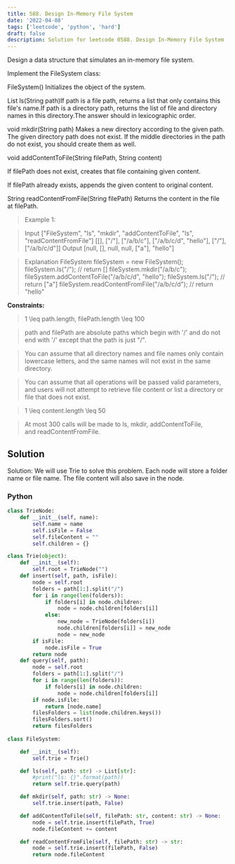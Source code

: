 ```yaml
---
title: 588. Design In-Memory File System
date: '2022-04-08'
tags: ['leetcode', 'python', 'hard']
draft: false
description: Solution for leetcode 0588. Design In-Memory File System
---
```


 
Design a data structure that simulates an in-memory file system.

Implement the FileSystem class:

FileSystem() Initializes the object of the system.

List ls(String path)If path is a file path, returns a list that only contains this file's name.If path is a directory path, returns the list of file and directory names in this directory.The answer should in lexicographic order.

void mkdir(String path) Makes a new directory according to the given path. The given directory path does not exist. If the middle directories in the path do not exist, you should create them as well.

void addContentToFile(String filePath, String content)

If filePath does not exist, creates that file containing given content.

If filePath already exists, appends the given content to original content.

String readContentFromFile(String filePath) Returns the content in the file at filePath.

 > Example 1:

 > Input
 > ["FileSystem", "ls", "mkdir", "addContentToFile", "ls", "readContentFromFile"]
 > [[], ["/"], ["/a/b/c"], ["/a/b/c/d", "hello"], ["/"], ["/a/b/c/d"]]
 > Output
 > [null, [], null, null, ["a"], "hello"]

 > Explanation
 > FileSystem fileSystem <TeX>=</TeX> new FileSystem();
 > fileSystem.ls("/");                         // return []
 > fileSystem.mkdir("/a/b/c");
 > fileSystem.addContentToFile("/a/b/c/d", "hello");
 > fileSystem.ls("/");                         // return ["a"]
 > fileSystem.readContentFromFile("/a/b/c/d"); // return "hello"

**Constraints:**

 > 1 <TeX>\leq</TeX> path.length, filePath.length <TeX>\leq</TeX> 100

 > path and filePath are absolute paths which begin with '/' and do not end with '/' except that the path is just "/".

 > You can assume that all directory names and file names only contain lowercase letters, and the same names will not exist in the same directory.

 > You can assume that all operations will be passed valid parameters, and users will not attempt to retrieve file content or list a directory or file that does not exist.

 > 1 <TeX>\leq</TeX> content.length <TeX>\leq</TeX> 50

 > At most 300 calls will be made to ls, mkdir, addContentToFile, and readContentFromFile.

## Solution
Solution: We will use Trie to solve this problem. Each node will store a folder name or file name. The file content will also save in the node. 
### Python
```python
class TrieNode:
    def __init__(self, name):
        self.name = name
        self.isFile = False
        self.fileContent = ""
        self.children = {}

class Trie(object):
    def __init__(self):
        self.root = TrieNode("")
    def insert(self, path, isFile):
        node = self.root
        folders = path[1:].split("/")
        for i in range(len(folders)):
            if folders[i] in node.children:
                node = node.children[folders[i]]
            else:
                new_node = TrieNode(folders[i])
                node.children[folders[i]] = new_node
                node = new_node
        if isFile:
            node.isFile = True
        return node
    def query(self, path):
        node = self.root
        folders = path[1:].split("/")
        for i in range(len(folders)):
            if folders[i] in node.children:
                node = node.children[folders[i]]
        if node.isFile:
            return [node.name]
        filesFolders = list(node.children.keys())
        filesFolders.sort()
        return filesFolders
        
class FileSystem:

    def __init__(self):
        self.trie = Trie()

    def ls(self, path: str) -> List[str]:
        #print("ls: {}".format(path))
        return self.trie.query(path)

    def mkdir(self, path: str) -> None:
        self.trie.insert(path, False)        

    def addContentToFile(self, filePath: str, content: str) -> None:
        node = self.trie.insert(filePath, True)
        node.fileContent += content 

    def readContentFromFile(self, filePath: str) -> str:
        node = self.trie.insert(filePath, False)
        return node.fileContent
```
